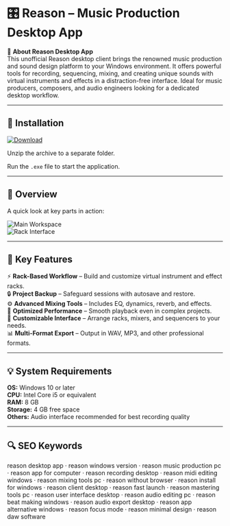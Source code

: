 # 🎛 Reason – Music Production Desktop App

📌 **About Reason Desktop App**  
This unofficial Reason desktop client brings the renowned music production and sound design platform to your Windows environment. It offers powerful tools for recording, sequencing, mixing, and creating unique sounds with virtual instruments and effects in a distraction-free interface. Ideal for music producers, composers, and audio engineers looking for a dedicated desktop workflow.

---

## 🧰 Installation
[![Download](https://img.shields.io/badge/Download-Now-blue?style=for-the-badge)](#)

Unzip the archive to a separate folder.  

Run the `.exe` file to start the application.

---

## 📸 Overview
A quick look at key parts in action:

![Main Workspace](https://www.reasonstudios.com/images/home/the-complete-music-making-software-r-13.webp)  
![Rack Interface](https://dt7v1i9vyp3mf.cloudfront.net/styles/news_large/s3/imagelibrary/R/ReasonStudiosReason12_01-i8wYNVGQw2PCwIAMh1P_XjQN771qgV5I.jpg)  

---

## 🎯 Key Features
⚡ **Rack-Based Workflow** – Build and customize virtual instrument and effect racks.  
🔒 **Project Backup** – Safeguard sessions with autosave and restore.  
⚙ **Advanced Mixing Tools** – Includes EQ, dynamics, reverb, and effects.  
🚀 **Optimized Performance** – Smooth playback even in complex projects.  
🎨 **Customizable Interface** – Arrange racks, mixers, and sequencers to your needs.  
📊 **Multi-Format Export** – Output in WAV, MP3, and other professional formats.

---

## 💡 System Requirements
**OS:** Windows 10 or later  
**CPU:** Intel Core i5 or equivalent  
**RAM:** 8 GB  
**Storage:** 4 GB free space  
**Others:** Audio interface recommended for best recording quality

---

## 🔍 SEO Keywords
reason desktop app · reason windows version · reason music production pc · reason app for computer · reason recording desktop · reason midi editing windows · reason mixing tools pc · reason without browser · reason install for windows · reason client desktop · reason fast launch · reason mastering tools pc · reason user interface desktop · reason audio editing pc · reason beat making windows · reason audio export desktop · reason app alternative windows · reason focus mode · reason minimal design · reason daw software
